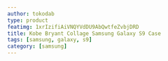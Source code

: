 ```yaml
---
author: tokodab
type: product
featimg: 1xrIzifiAiVNQYVdDU9AbQwtfeZvbjDRD
title: Kobe Bryant Collage Samsung Galaxy S9 Case
tags: [samsung, galaxy, s9]
category: [samsung]
---
```


